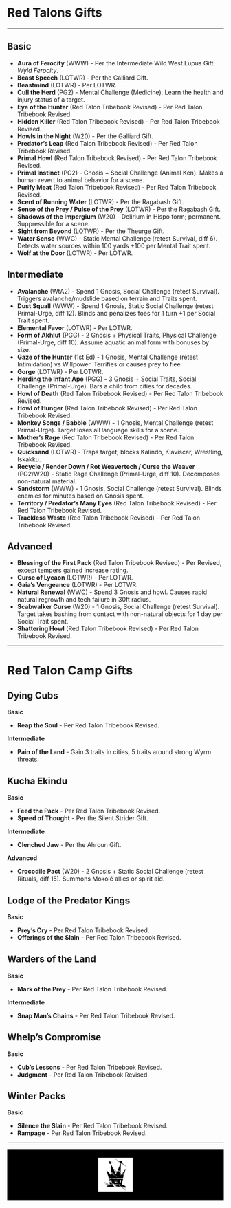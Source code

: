 # Red Talons Gifts

-----
## Basic
- **Aura of Ferocity** (WWW) - Per the Intermediate Wild West Lupus Gift *Wyld Ferocity*.
- **Beast Speech** (LOTWR) - Per the Galliard Gift.
- **Beastmind** (LOTWR) - Per LOTWR.
- **Cull the Herd** (PG2) - Mental Challenge (Medicine). Learn the health and injury status of a target.
- **Eye of the Hunter** (Red Talon Tribebook Revised) - Per Red Talon Tribebook Revised.
- **Hidden Killer** (Red Talon Tribebook Revised) - Per Red Talon Tribebook Revised.
- **Howls in the Night** (W20) - Per the Galliard Gift.
- **Predator’s Leap** (Red Talon Tribebook Revised) - Per Red Talon Tribebook Revised.
- **Primal Howl** (Red Talon Tribebook Revised) - Per Red Talon Tribebook Revised.
- **Primal Instinct** (PG2) - Gnosis + Social Challenge (Animal Ken). Makes a human revert to animal behavior for a scene.
- **Purify Meat** (Red Talon Tribebook Revised) - Per Red Talon Tribebook Revised.
- **Scent of Running Water** (LOTWR) - Per the Ragabash Gift.
- **Sense of the Prey / Pulse of the Prey** (LOTWR) - Per the Ragabash Gift.
- **Shadows of the Impergium** (W20) - Delirium in Hispo form; permanent. Suppressible for a scene.
- **Sight from Beyond** (LOTWR) - Per the Theurge Gift.
- **Water Sense** (WWC) - Static Mental Challenge (retest Survival, diff 6). Detects water sources within 100 yards +100 per Mental Trait spent.
- **Wolf at the Door** (LOTWR) - Per LOTWR.

## Intermediate
- **Avalanche** (WtA2) - Spend 1 Gnosis, Social Challenge (retest Survival). Triggers avalanche/mudslide based on terrain and Traits spent.
- **Dust Squall** (WWW) - Spend 1 Gnosis, Static Social Challenge (retest Primal-Urge, diff 12). Blinds and penalizes foes for 1 turn +1 per Social Trait spent.
- **Elemental Favor** (LOTWR) - Per LOTWR.
- **Form of Akhlut** (PGG) - 2 Gnosis + Physical Traits, Physical Challenge (Primal-Urge, diff 10). Assume aquatic animal form with bonuses by size.
- **Gaze of the Hunter** (1st Ed) - 1 Gnosis, Mental Challenge (retest Intimidation) vs Willpower. Terrifies or causes prey to flee.
- **Gorge** (LOTWR) - Per LOTWR.
- **Herding the Infant Ape** (PGG) - 3 Gnosis + Social Traits, Social Challenge (Primal-Urge). Bars a child from cities for decades.
- **Howl of Death** (Red Talon Tribebook Revised) - Per Red Talon Tribebook Revised.
- **Howl of Hunger** (Red Talon Tribebook Revised) - Per Red Talon Tribebook Revised.
- **Monkey Songs / Babble** (WWW) - 1 Gnosis, Mental Challenge (retest Primal-Urge). Target loses all language skills for a scene.
- **Mother’s Rage** (Red Talon Tribebook Revised) - Per Red Talon Tribebook Revised.
- **Quicksand** (LOTWR) - Traps target; blocks Kalindo, Klaviscar, Wrestling, Iskakku.
- **Recycle / Render Down / Rot Weavertech / Curse the Weaver** (PG2/W20) - Static Rage Challenge (Primal-Urge, diff 10). Decomposes non-natural material.
- **Sandstorm** (WWW) - 1 Gnosis, Social Challenge (retest Survival). Blinds enemies for minutes based on Gnosis spent.
- **Territory / Predator’s Many Eyes** (Red Talon Tribebook Revised) - Per Red Talon Tribebook Revised.
- **Trackless Waste** (Red Talon Tribebook Revised) - Per Red Talon Tribebook Revised.

## Advanced
- **Blessing of the First Pack** (Red Talon Tribebook Revised) - Per Revised, except tempers gained increase rating.
- **Curse of Lycaon** (LOTWR) - Per LOTWR.
- **Gaia’s Vengeance** (LOTWR) - Per LOTWR.
- **Natural Renewal** (WWC) - Spend 3 Gnosis and howl. Causes rapid natural regrowth and tech failure in 30ft radius.
- **Scabwalker Curse** (W20) - 1 Gnosis, Social Challenge (retest Survival). Target takes bashing from contact with non-natural objects for 1 day per Social Trait spent.
- **Shattering Howl** (Red Talon Tribebook Revised) - Per Red Talon Tribebook Revised.

---

# Red Talon Camp Gifts

## Dying Cubs

**Basic**
- **Reap the Soul** - Per Red Talon Tribebook Revised.

**Intermediate**
- **Pain of the Land** - Gain 3 traits in cities, 5 traits around strong Wyrm threats.

## Kucha Ekindu

**Basic**
- **Feed the Pack** - Per Red Talon Tribebook Revised.
- **Speed of Thought** - Per the Silent Strider Gift.

**Intermediate**
- **Clenched Jaw** - Per the Ahroun Gift.

**Advanced**
- **Crocodile Pact** (W20) - 2 Gnosis + Static Social Challenge (retest Rituals, diff 15). Summons Mokolé allies or spirit aid.

## Lodge of the Predator Kings

**Basic**
- **Prey’s Cry** - Per Red Talon Tribebook Revised.
- **Offerings of the Slain** - Per Red Talon Tribebook Revised.

## Warders of the Land

**Basic**
- **Mark of the Prey** - Per Red Talon Tribebook Revised.

**Intermediate**
- **Snap Man’s Chains** - Per Red Talon Tribebook Revised.

## Whelp’s Compromise

**Basic**
- **Cub’s Lessons** - Per Red Talon Tribebook Revised.
- **Judgment** - Per Red Talon Tribebook Revised.

## Winter Packs

**Basic**
- **Silence the Slain** - Per Red Talon Tribebook Revised.
- **Rampage** - Per Red Talon Tribebook Revised.
-----
<p align="center" style="background-color: #000; padding: 20px;">
  <img src="https://raw.githubusercontent.com/mckn-larp/.github/main/profile/05-queen-glow.png" alt="Knoxville Crown Footer" width="80" style="margin: 0 20px; vertical-align: middle;" />
</p>
